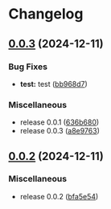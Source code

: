 # Changelog

## [0.0.3](https://github.com/Waveeeeeeeeeeeeeeeeeeeeeeeeeeeee/test-/compare/v0.0.2...v0.0.3) (2024-12-11)


### Bug Fixes

* **test:** test ([bb968d7](https://github.com/Waveeeeeeeeeeeeeeeeeeeeeeeeeeeee/test-/commit/bb968d7b49fadcb6994b2408a5c176995a0df4ff))


### Miscellaneous

* release 0.0.1 ([636b680](https://github.com/Waveeeeeeeeeeeeeeeeeeeeeeeeeeeee/test-/commit/636b68054dca8f7651187893d0ebb39118dac32a))
* release 0.0.3 ([a8e9763](https://github.com/Waveeeeeeeeeeeeeeeeeeeeeeeeeeeee/test-/commit/a8e9763849a02a66d157cc08d2d2961a92be4725))

## [0.0.2](https://github.com/Waveeeeeeeeeeeeeeeeeeeeeeeeeeeee/test-/compare/v0.0.1...v0.0.2) (2024-12-11)


### Miscellaneous

* release 0.0.2 ([bfa5e54](https://github.com/Waveeeeeeeeeeeeeeeeeeeeeeeeeeeee/test-/commit/bfa5e54d034c70456a772aab8b07176166502a31))

